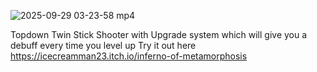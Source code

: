 ![2025-09-29 03-23-58 mp4](https://github.com/user-attachments/assets/796181a4-d982-4166-8010-bfba078a5533)

Topdown Twin Stick Shooter with Upgrade system which will give you a debuff every time you level up
Try it out here https://icecreamman23.itch.io/inferno-of-metamorphosis
